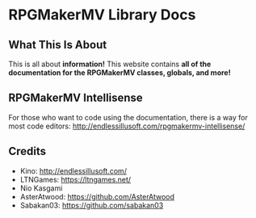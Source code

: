 
# RPGMakerMV Library Docs



## What This Is About

This is all about **information!** This website contains **all of the documentation for the RPGMakerMV classes, globals, and more!** 

## RPGMakerMV Intellisense

For those who want to code using the documentation, there is a way for most code editors: http://endlessillusoft.com/rpgmakermv-intellisense/

## Credits

* Kino: http://endlessillusoft.com/
* LTNGames: https://ltngames.net/
* Nio Kasgami
* AsterAtwood: https://github.com/AsterAtwood
* Sabakan03: https://github.com/sabakan03